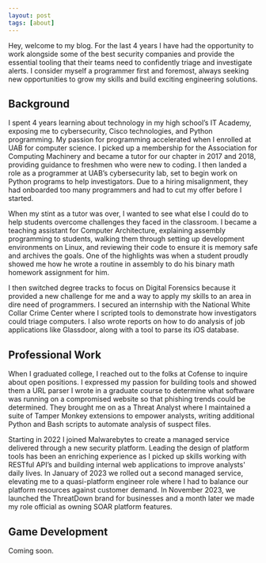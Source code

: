 ```yaml
---
layout: post
tags: [about]
---
```

Hey, welcome to my blog. For the last 4 years I have had the opportunity to work alongside some of the best security companies and provide the essential tooling that their teams need to confidently triage and investigate alerts. I consider myself a programmer first and foremost, always seeking new opportunities to grow my skills and build exciting engineering solutions.

## Background

I spent 4 years learning about technology in my high school’s IT Academy, exposing me to cybersecurity, Cisco technologies, and Python programming. My passion for programming accelerated when I enrolled at UAB for computer science. I picked up a membership for the Association for Computing Machinery and became a tutor for our chapter in 2017 and 2018, providing guidance to freshmen who were new to coding. I then landed a role as a programmer at UAB’s cybersecurity lab, set to begin work on Python programs to help investigators. Due to a hiring misalignment, they had onboarded too many programmers and had to cut my offer before I started.

When my stint as a tutor was over, I wanted to see what else I could do to help students overcome challenges they faced in the classroom. I became a teaching assistant for Computer Architecture, explaining assembly programming to students, walking them through setting up development environments on Linux, and reviewing their code to ensure it is memory safe and archives the goals. One of the highlights was when a student proudly showed me how he wrote a routine in assembly to do his binary math homework assignment for him.

I then switched degree tracks to focus on Digital Forensics because it provided a new challenge for me and a way to apply my skills to an area in dire need of programmers. I secured an internship with the National White Collar Crime Center where I scripted tools to demonstrate how investigators could triage computers. I also wrote reports on how to do analysis of job applications like Glassdoor, along with a tool to parse its iOS database.


## Professional Work

When I graduated college, I reached out to the folks at Cofense to inquire about open positions. I expressed my passion for building tools and showed them a URL parser I wrote in a graduate course to determine what software was running on a compromised website so that phishing trends could be determined. They brought me on as a Threat Analyst where I maintained a suite of Tamper Monkey extensions to empower analysts, writing additional Python and Bash scripts to automate analysis of suspect files. 

Starting in 2022 I joined Malwarebytes to create a managed service delivered through a new security platform. Leading the design of platform tools has been an enriching experience as I picked up skills working with RESTful API’s and building internal web applications to improve analysts' daily lives. In January of 2023 we rolled out a second managed service, elevating me to a quasi-platform engineer role where I had to balance our platform resources against customer demand. In November 2023, we launched the ThreatDown brand for businesses and a month later we made my role official as owning SOAR platform features.

## Game Development

Coming soon.




